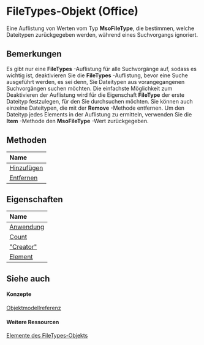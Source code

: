 
# FileTypes-Objekt (Office)

Eine Auflistung von Werten vom Typ  **MsoFileType**, die bestimmen, welche Dateitypen zurückgegeben werden, während eines Suchvorgangs ignoriert.


## Bemerkungen

Es gibt nur eine  **FileTypes** -Auflistung für alle Suchvorgänge auf, sodass es wichtig ist, deaktivieren Sie die **FileTypes** -Auflistung, bevor eine Suche ausgeführt werden, es sei denn, Sie Dateitypen aus vorangegangenen Suchvorgängen suchen möchten. Die einfachste Möglichkeit zum Deaktivieren der Auflistung wird für die Eigenschaft **FileType** der erste Dateityp festzulegen, für den Sie durchsuchen möchten. Sie können auch einzelne Dateitypen, die mit der **Remove** -Methode entfernen. Um den Dateityp jedes Elements in der Auflistung zu ermitteln, verwenden Sie die **Item** -Methode den **MsoFileType** -Wert zurückgegeben.


## Methoden



|**Name**|
|:-----|
|[Hinzufügen](4febf3e9-8ed5-b92b-ae0c-e5f804b27039.md)|
|[Entfernen](1c2d55c5-9f57-e9aa-f145-3ff61c69fb69.md)|

## Eigenschaften



|**Name**|
|:-----|
|[Anwendung](fcb569ba-c8ad-f9df-f943-b2d678f90cda.md)|
|[Count](e286f224-9186-6198-717e-30604829287c.md)|
|["Creator"](c3e9d104-e60b-4b8b-eb1c-95553dcefd89.md)|
|[Element](89a9a9b1-1161-9dff-84db-064fc45aa022.md)|

## Siehe auch


#### Konzepte


[Objektmodellreferenz](499c789a-aba2-0fad-649a-0ea964cd3b5e.md)
#### Weitere Ressourcen


[Elemente des FileTypes-Objekts](http://msdn.microsoft.com/library/c2ecfe17-b2bb-23ef-1c2b-e5b8b5ff4fe1%28Office.15%29.aspx)